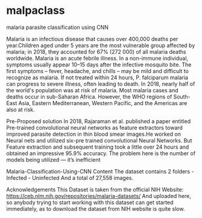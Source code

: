 # malpaclass
malaria parasite classification using CNN

Malaria is an infectious disease that causes over 400,000 deaths per year.Children aged under 5 years are the most vulnerable group affected by malaria; in 2018, they accounted for 67% (272 000) of all malaria deaths worldwide.
Malaria is an acute febrile illness. In a non-immune individual, symptoms usually appear 10–15 days after the infective mosquito bite. The first symptoms – fever, headache, and chills – may be mild and difficult to recognize as malaria. If not treated within 24 hours, P. falciparum malaria can progress to severe illness, often leading to death.
In 2018, nearly half of the world's population was at risk of malaria. Most malaria cases and deaths occur in sub-Saharan Africa. However, the WHO regions of South-East Asia, Eastern Mediterranean, Western Pacific, and the Americas are also at risk.

Pre-Proposed solution
In 2018, Rajaraman et al. published a paper entitled Pre-trained convolutional neural networks as feature extractors toward improved parasite detection in thin blood smear images.He worked on Neural nets and utilized six-pre trained convolutional Neural Networks.
But Feature extraction and subsequent training took a little over 24 hours and obtained an impressive 95.9% accuracy.
The problem here is the number of models being utilized — it’s inefficient

Malaria-Classification-Using-CNN
Content
The dataset contains 2 folders - Infected - Uninfected
And a total of 27,558 images.

Acknowledgements
This Dataset is taken from the official NIH Website: https://ceb.nlm.nih.gov/repositories/malaria-datasets/ And uploaded here, so anybody trying to start working with this dataset can get started immediately, as to download the dataset from NIH website is quite slow.
